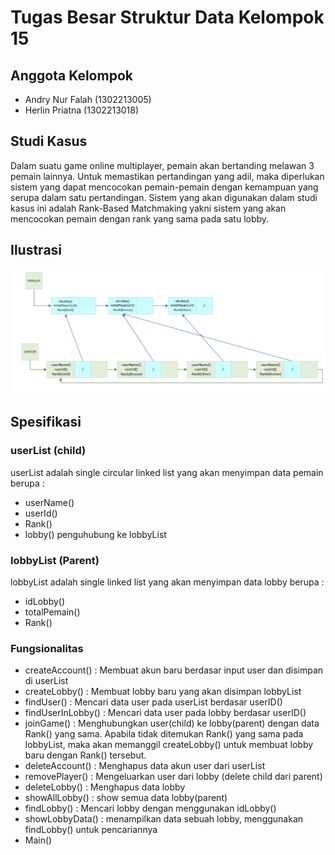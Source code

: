 # Tugas Besar Struktur Data Kelompok 15
## Anggota Kelompok
- Andry Nur Falah (1302213005)
- Herlin Priatna  (1302213018)
## Studi Kasus
Dalam suatu game online multiplayer, pemain akan bertanding melawan 3 pemain lainnya. Untuk memastikan pertandingan yang adil, maka diperlukan sistem yang dapat mencocokan pemain-pemain dengan kemampuan yang serupa dalam satu pertandingan. Sistem yang akan digunakan dalam studi kasus ini adalah Rank-Based Matchmaking yakni sistem yang akan mencocokan pemain dengan rank yang sama pada satu lobby.
## Ilustrasi
![alt text](https://github.com/andryfall/Tubes-Struktur-Data/blob/main/Ilustrasi.PNG)
## Spesifikasi
### userList (child)
userList adalah single circular linked list yang akan menyimpan data pemain berupa :
- userName()
- userId()
- Rank()
- lobby() penguhubung ke lobbyList
### lobbyList (Parent)
lobbyList adalah single linked list yang akan menyimpan data lobby berupa :
- idLobby()
- totalPemain()
- Rank()
### Fungsionalitas
- createAccount()   : Membuat akun baru berdasar input user dan disimpan di userList
- createLobby()     : Membuat lobby baru yang akan disimpan lobbyList
- findUser()        : Mencari data user pada userList berdasar userID()
- findUserInLobby() : Mencari data user pada lobby berdasar userID()
- joinGame()        : Menghubungkan user(child) ke lobby(parent) dengan data Rank() yang sama. Apabila tidak ditemukan Rank() yang sama pada lobbyList, maka akan                             memanggil createLobby() untuk membuat lobby baru dengan Rank() tersebut.
- deleteAccount()   : Menghapus data akun user dari userList
- removePlayer()    : Mengeluarkan user dari lobby (delete child dari parent)
- deleteLobby()     : Menghapus data lobby
- showAllLobby()    : show semua data lobby(parent)
- findLobby()       : Mencari lobby dengan menggunakan idLobby()
- showLobbyData()   : menampilkan data sebuah lobby, menggunakan findLobby() untuk pencariannya
- Main()
